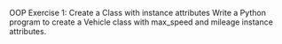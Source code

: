 OOP Exercise 1: Create a Class with instance attributes
Write a Python program to create a Vehicle class with max_speed and mileage instance attributes.
